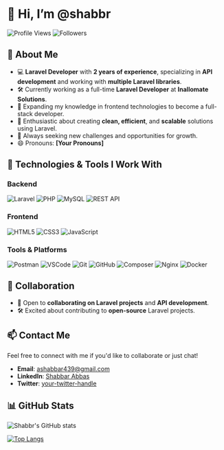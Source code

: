 # 👋 Hi, I’m @shabbr

![Profile Views](https://komarev.com/ghpvc/?username=shabbr&color=blue) ![Followers](https://img.shields.io/github/followers/shabbr?style=social)

## 👀 About Me
- 💻 **Laravel Developer** with **2 years of experience**, specializing in **API development** and working with **multiple Laravel libraries**.
- 🛠️ Currently working as a full-time **Laravel Developer** at **Inallomate Solutions**.
- 🌱 Expanding my knowledge in frontend technologies to become a full-stack developer.
- 🚀 Enthusiastic about creating **clean, efficient**, and **scalable** solutions using Laravel.
- 🎯 Always seeking new challenges and opportunities for growth.
- 😄 Pronouns: **[Your Pronouns]**

## 🔧 Technologies & Tools I Work With
### Backend
![Laravel](https://img.shields.io/badge/Laravel-F05340?style=for-the-badge&logo=laravel&logoColor=white)
![PHP](https://img.shields.io/badge/PHP-777BB4?style=for-the-badge&logo=php&logoColor=white)
![MySQL](https://img.shields.io/badge/MySQL-4479A1?style=for-the-badge&logo=mysql&logoColor=white)
![REST API](https://img.shields.io/badge/REST-02569B?style=for-the-badge&logo=rest&logoColor=white)

### Frontend
![HTML5](https://img.shields.io/badge/HTML5-E34F26?style=for-the-badge&logo=html5&logoColor=white)
![CSS3](https://img.shields.io/badge/CSS3-1572B6?style=for-the-badge&logo=css3&logoColor=white)
![JavaScript](https://img.shields.io/badge/JavaScript-F7DF1E?style=for-the-badge&logo=javascript&logoColor=black)

### Tools & Platforms
![Postman](https://img.shields.io/badge/Postman-FF6C37?style=for-the-badge&logo=postman&logoColor=white)
![VSCode](https://img.shields.io/badge/VSCode-007ACC?style=for-the-badge&logo=visual-studio-code&logoColor=white)
![Git](https://img.shields.io/badge/Git-F05032?style=for-the-badge&logo=git&logoColor=white)
![GitHub](https://img.shields.io/badge/GitHub-181717?style=for-the-badge&logo=github&logoColor=white)
![Composer](https://img.shields.io/badge/Composer-885630?style=for-the-badge&logo=composer&logoColor=white)
![Nginx](https://img.shields.io/badge/Nginx-269539?style=for-the-badge&logo=nginx&logoColor=white)
![Docker](https://img.shields.io/badge/Docker-2496ED?style=for-the-badge&logo=docker&logoColor=white)



## 💞️ Collaboration
- 🤝 Open to **collaborating on Laravel projects** and **API development**.
- 🛠️ Excited about contributing to **open-source** Laravel projects.

## 📫 Contact Me
Feel free to connect with me if you'd like to collaborate or just chat!
- **Email**: [ashabbar439@gmail.com](mailto:ashabbar439@gmail.com)
- **LinkedIn**: [Shabbar Abbas](https://www.linkedin.com/in/shabbar-abbas-669689214?utm_source=share&utm_campaign=share_via&utm_content=profile&utm_medium=android_app)
- **Twitter**: [your-twitter-handle](https://twitter.com/your-twitter-handle)

## 📊 GitHub Stats

![Shabbr's GitHub stats](https://github-readme-stats.vercel.app/api?username=shabbr&show_icons=true&theme=radical)

[![Top Langs](https://github-readme-stats.vercel.app/api/top-langs/?username=shabbr&layout=compact)](https://github.com/anuraghazra/github-readme-stats)


